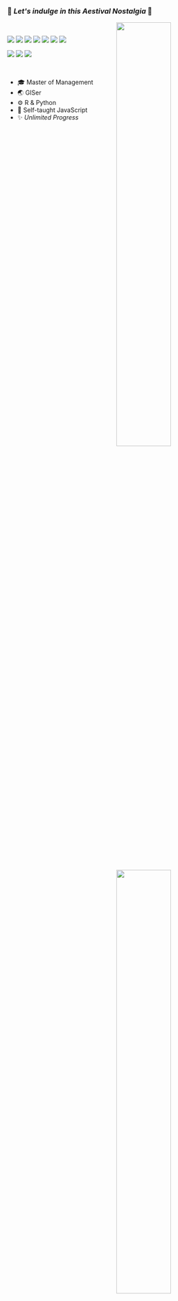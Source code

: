 ### 🌇 *Let's indulge in this Aestival Nostalgia* 🌴

<img align="right" width="50%" src="https://github-readme-stats.vercel.app/api?username=ziuchen&show_icons=true&icon_color=CE1D2D&text_color=718096&bg_color=00000000&hide_title=true">

<img align="right" width="50%" src="https://github-readme-stats.vercel.app/api/top-langs/?username=ZiuChen&layout=compact">

<br/>

![](https://img.shields.io/badge/-JavaScript-f7e018?style=flat-square&logo=javascript&logoColor=white)
![](https://img.shields.io/badge/TypeScript-007ACC?style=flat-square&logo=typescript&logoColor=white)
![](https://img.shields.io/badge/Vue-35495E?style=flat-square&logo=vuedotjs&logoColor=4FC08D)
![](https://img.shields.io/badge/Python-FFD43B?style=flat-square&logo=python&logoColor=blue)
![](https://img.shields.io/badge/Node.js-339933?style=flat-square&logo=nodedotjs&logoColor=white)
![](https://img.shields.io/badge/HTML5-E34F26?style=flat-square&logo=html5&logoColor=white)
![](https://img.shields.io/badge/CSS3-1572B6?style=flat-square&logo=css3&logoColor=white)

![](https://img.shields.io/badge/GIT-E44C30?style=flat-square&logo=git&logoColor=white)
![](https://img.shields.io/badge/Visual_Studio_Code-0078D4?style=flat-square&logo=visual%20studio%20code&logoColor=white)
![](https://img.shields.io/badge/IntelliJ_IDEA-000000.svg?style=flat-square&logo=intellij-idea&logoColor=white)

<br/>

- :mortar_board: Master of Management
- :earth_asia: GISer
- :gear: R & Python 
- :seedling: Self-taught JavaScript
- :sparkles: *Unlimited Progress*
